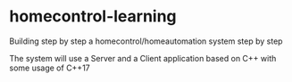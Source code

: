 # homecontrol-learning
Building step by step a homecontrol/homeautomation system step by step

The system will use a Server and a Client application based on C++ with some usage of C++17
